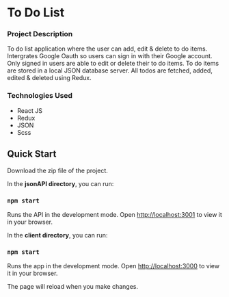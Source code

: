 # To Do List


### Project Description

To do list application where the user can add, edit & delete to do items. Intergrates Google Oauth so users can sign in with their Google account. Only signed in users are able to edit or delete their to do items. To do items are stored in a local JSON database server. All todos are fetched, added, edited & deleted using Redux. 

### Technologies Used

- React JS
- Redux
- JSON
- Scss

## Quick Start

Download the zip file of the project.

In the **jsonAPI directory**, you can run:

### `npm start`

Runs the API in the development mode.
Open [http://localhost:3001](http://localhost:3001) to view it in your browser.

In the **client directory**, you can run:

### `npm start`

Runs the app in the development mode.
Open [http://localhost:3000](http://localhost:3000) to view it in your browser.

The page will reload when you make changes.
